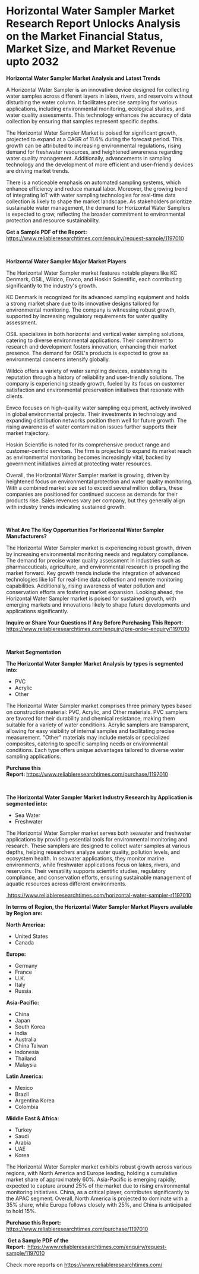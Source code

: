 <p><h1>Horizontal Water Sampler Market Research Report Unlocks Analysis on the Market Financial Status, Market Size, and Market Revenue upto 2032</h1></p><p><strong>Horizontal Water Sampler Market Analysis and Latest Trends</strong></p>
<p><p>A Horizontal Water Sampler is an innovative device designed for collecting water samples across different layers in lakes, rivers, and reservoirs without disturbing the water column. It facilitates precise sampling for various applications, including environmental monitoring, ecological studies, and water quality assessments. This technology enhances the accuracy of data collection by ensuring that samples represent specific depths.</p><p>The Horizontal Water Sampler Market is poised for significant growth, projected to expand at a CAGR of 11.6% during the forecast period. This growth can be attributed to increasing environmental regulations, rising demand for freshwater resources, and heightened awareness regarding water quality management. Additionally, advancements in sampling technology and the development of more efficient and user-friendly devices are driving market trends. </p><p>There is a noticeable emphasis on automated sampling systems, which enhance efficiency and reduce manual labor. Moreover, the growing trend of integrating IoT with water sampling technologies for real-time data collection is likely to shape the market landscape. As stakeholders prioritize sustainable water management, the demand for Horizontal Water Samplers is expected to grow, reflecting the broader commitment to environmental protection and resource sustainability.</p></p>
<p><strong>Get a Sample PDF of the Report:&nbsp;</strong> <a href="https://www.reliableresearchtimes.com/enquiry/request-sample/1197010?utm_campaign=3028&utm_medium=2&utm_source=Github&utm_content=ia&utm_term=10042025&utm_id=horizontal-water-sampler">https://www.reliableresearchtimes.com/enquiry/request-sample/1197010</a></p>
<p>&nbsp;</p>
<p><strong>Horizontal Water Sampler Major Market Players</strong></p>
<p><p>The Horizontal Water Sampler market features notable players like KC Denmark, OSIL, Wildco, Envco, and Hoskin Scientific, each contributing significantly to the industry's growth. </p><p>KC Denmark is recognized for its advanced sampling equipment and holds a strong market share due to its innovative designs tailored for environmental monitoring. The company is witnessing robust growth, supported by increasing regulatory requirements for water quality assessment.</p><p>OSIL specializes in both horizontal and vertical water sampling solutions, catering to diverse environmental applications. Their commitment to research and development fosters innovation, enhancing their market presence. The demand for OSIL's products is expected to grow as environmental concerns intensify globally.</p><p>Wildco offers a variety of water sampling devices, establishing its reputation through a history of reliability and user-friendly solutions. The company is experiencing steady growth, fueled by its focus on customer satisfaction and environmental preservation initiatives that resonate with clients.</p><p>Envco focuses on high-quality water sampling equipment, actively involved in global environmental projects. Their investments in technology and expanding distribution networks position them well for future growth. The rising awareness of water contamination issues further supports their market trajectory.</p><p>Hoskin Scientific is noted for its comprehensive product range and customer-centric services. The firm is projected to expand its market reach as environmental monitoring becomes increasingly vital, backed by government initiatives aimed at protecting water resources.</p><p>Overall, the Horizontal Water Sampler market is growing, driven by heightened focus on environmental protection and water quality monitoring. With a combined market size set to exceed several million dollars, these companies are positioned for continued success as demands for their products rise. Sales revenues vary per company, but they generally align with industry trends indicating sustained growth.</p></p>
<p>&nbsp;</p>
<p><strong>What Are The Key Opportunities For Horizontal Water Sampler Manufacturers?</strong></p>
<p><p>The Horizontal Water Sampler market is experiencing robust growth, driven by increasing environmental monitoring needs and regulatory compliance. The demand for precise water quality assessment in industries such as pharmaceuticals, agriculture, and environmental research is propelling the market forward. Key growth trends include the integration of advanced technologies like IoT for real-time data collection and remote monitoring capabilities. Additionally, rising awareness of water pollution and conservation efforts are fostering market expansion. Looking ahead, the Horizontal Water Sampler market is poised for sustained growth, with emerging markets and innovations likely to shape future developments and applications significantly.</p></p>
<p><strong>Inquire or Share Your Questions If Any Before Purchasing This Report:</strong> <a href="https://www.reliableresearchtimes.com/enquiry/pre-order-enquiry/1197010?utm_campaign=3028&utm_medium=2&utm_source=Github&utm_content=ia&utm_term=10042025&utm_id=horizontal-water-sampler">https://www.reliableresearchtimes.com/enquiry/pre-order-enquiry/1197010</a></p>
<p>&nbsp;</p>
<p><strong>Market Segmentation</strong></p>
<p><strong>The Horizontal Water Sampler Market Analysis by types is segmented into:</strong></p>
<p><ul><li>PVC</li><li>Acrylic</li><li>Other</li></ul></p>
<p><p>The Horizontal Water Sampler market comprises three primary types based on construction material: PVC, Acrylic, and Other materials. PVC samplers are favored for their durability and chemical resistance, making them suitable for a variety of water conditions. Acrylic samplers are transparent, allowing for easy visibility of internal samples and facilitating precise measurement. "Other" materials may include metals or specialized composites, catering to specific sampling needs or environmental conditions. Each type offers unique advantages tailored to diverse water sampling applications.</p></p>
<p><strong>Purchase this Report:&nbsp;</strong><a href="https://www.reliableresearchtimes.com/purchase/1197010?utm_campaign=3028&utm_medium=2&utm_source=Github&utm_content=ia&utm_term=10042025&utm_id=horizontal-water-sampler">https://www.reliableresearchtimes.com/purchase/1197010</a></p>
<p>&nbsp;</p>
<p><strong>The Horizontal Water Sampler Market Industry Research by Application is segmented into:</strong></p>
<p><ul><li>Sea Water</li><li>Freshwater</li></ul></p>
<p><p>The Horizontal Water Sampler market serves both seawater and freshwater applications by providing essential tools for environmental monitoring and research. These samplers are designed to collect water samples at various depths, helping researchers analyze water quality, pollution levels, and ecosystem health. In seawater applications, they monitor marine environments, while freshwater applications focus on lakes, rivers, and reservoirs. Their versatility supports scientific studies, regulatory compliance, and conservation efforts, ensuring sustainable management of aquatic resources across different environments.</p></p>
<p><a href="https://www.reliableresearchtimes.com/horizontal-water-sampler-r1197010?utm_campaign=3028&utm_medium=2&utm_source=Github&utm_content=ia&utm_term=10042025&utm_id=horizontal-water-sampler">&nbsp;https://www.reliableresearchtimes.com/horizontal-water-sampler-r1197010</a></p>
<p><strong>In terms of Region, the Horizontal Water Sampler Market Players available by Region are:</strong></p>
<p>
    <p> <strong> North America: </strong>
        <ul>
            <li>United States</li>
            <li>Canada</li>
        </ul>
        </p> 
    <p> <strong> Europe: </strong>
        <ul>
            <li>Germany</li>
            <li>France</li>
            <li>U.K.</li>
            <li>Italy</li>
            <li>Russia</li>
        </ul>
        </p> 
    <p> <strong> Asia-Pacific: </strong>
        <ul>
            <li>China</li>
            <li>Japan</li>
            <li>South Korea</li>
            <li>India</li>
            <li>Australia</li>
            <li>China Taiwan</li>
            <li>Indonesia</li>
            <li>Thailand</li>
            <li>Malaysia</li>
        </ul>
        </p> 
    <p> <strong> Latin America: </strong>
        <ul>
            <li>Mexico</li>
            <li>Brazil</li>
            <li>Argentina Korea</li>
            <li>Colombia</li>
        </ul>
        </p> 
    <p> <strong> Middle East & Africa: </strong>
        <ul>
            <li>Turkey</li>
            <li>Saudi</li>
            <li>Arabia</li>
            <li>UAE</li>
            <li>Korea</li>
        </ul>
    </p>
    </p>
<p><p>The Horizontal Water Sampler market exhibits robust growth across various regions, with North America and Europe leading, holding a cumulative market share of approximately 60%. Asia-Pacific is emerging rapidly, expected to capture around 25% of the market due to rising environmental monitoring initiatives. China, as a critical player, contributes significantly to the APAC segment. Overall, North America is projected to dominate with a 35% share, while Europe follows closely with 25%, and China is anticipated to hold 15%.</p></p>
<p><strong>Purchase this Report: </strong><a href="https://www.reliableresearchtimes.com/purchase/1197010?utm_campaign=3028&utm_medium=2&utm_source=Github&utm_content=ia&utm_term=10042025&utm_id=horizontal-water-sampler">https://www.reliableresearchtimes.com/purchase/1197010</a></p>
<p>&nbsp;<strong>Get a Sample PDF of the Report:&nbsp;&nbsp;</strong><a href="https://www.reliableresearchtimes.com/enquiry/request-sample/1197010?utm_campaign=3028&utm_medium=2&utm_source=Github&utm_content=ia&utm_term=10042025&utm_id=horizontal-water-sampler">https://www.reliableresearchtimes.com/enquiry/request-sample/1197010</a></p>
<p><strong></strong></p>
<p>Check more reports on <a href="https://www.reliableresearchtimes.com/?utm_campaign=3028&utm_medium=2&utm_source=Github&utm_content=ia&utm_term=10042025&utm_id=horizontal-water-sampler">https://www.reliableresearchtimes.com/</a></p>